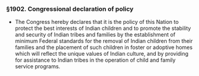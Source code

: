 ### §1902. Congressional declaration of policy
* The Congress hereby declares that it is the policy of this Nation to protect the best interests of Indian children and to promote the stability and security of Indian tribes and families by the establishment of minimum Federal standards for the removal of Indian children from their families and the placement of such children in foster or adoptive homes which will reflect the unique values of Indian culture, and by providing for assistance to Indian tribes in the operation of child and family service programs.